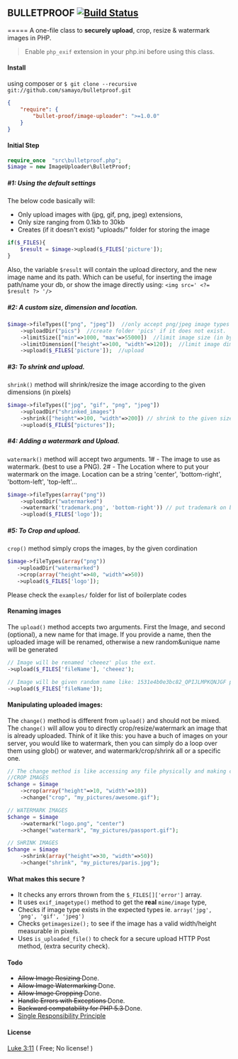 ## BULLETPROOF [![Build Status](https://travis-ci.org/bivoc/bulletproof.svg?branch=master)](https://travis-ci.org/bivoc/bulletproof.svg?branch=master)
=====
 A one-file class to **securely upload**, crop, resize & watermark images in PHP.


> Enable `php_exif` extension in your php.ini before using this class.

#### Install
using composer or `$ git clone --recursive git://github.com/samayo/bulletproof.git` 
```json
{
    "require": {
        "bullet-proof/image-uploader": ">=1.0.0"
    }
}
```

#### Initial Step 
````php
require_once  "src\bulletproof.php";
$image = new ImageUploader\BulletProof;
````


##### #1: Using the default settings 
The below code basically will:
- Only upload images with (jpg, gif, png, jpeg) extensions, 
- Only size ranging from 0.1kb to 30kb
- Creates (if it doesn't exist) "uploads/" folder for storing the image 

````php 
if($_FILES){
    $result = $image->upload($_FILES['picture']);
}
````

Also, the variable `$result` will contain the upload directory, and the new image name
and its path. Which can be useful, for inserting the image
path/name your db, or show the image directly using: `<img src=' <?= $result ?> '/>`


##### #2: A custom size, dimension and location. 
````php
$image->fileTypes(["png", "jpeg"])  //only accept png/jpeg image types
    ->uploadDir("pics")  //create folder 'pics' if it does not exist.
    ->limitSize(["min"=>1000, "max"=>55000])  //limit image size (in bytes)
    ->limitDimension(["height"=>100, "width"=>120]);  //limit image dimensions
    ->upload($_FILES['picture']);  //upload
````

##### #3: To shrink and upload. 
`shrink()` method will shrink/resize the image according to the given dimensions (in pixels) 

````php
$image->fileTypes(["jpg", "gif", "png", "jpeg"])
    ->uploadDir("shrinked_images")
    ->shrink(["height"=>100, "width"=>200]) // shrink to the given size
    ->upload($_FILES["pictures"]);
````

##### #4: Adding a watermark and Upload. 
`watermark()` method will accept two arguments.
 1# - The image to use as watermark. (best to use a PNG).
 2# - The Location where to put your watermark on the image.
Location can be a string 'center', 'bottom-right', 'bottom-left', 'top-left'...

````php
$image->fileTypes(array("png"))
    ->uploadDir("watermarked")
    ->watermark('trademark.png', 'bottom-right')) // put trademark on bottom-right 
    ->upload($_FILES['logo']);
````

##### #5: To Crop and upload. 
`crop()` method simply crops the images, by the given cordination
 ````php
$image->fileTypes(array("png"))
    ->uploadDir("watermarked")
    ->crop(array("height"=>40, "width"=>50))
    ->upload($_FILES['logo']);
````

Please check the `examples/` folder for list of boilerplate codes

#### Renaming images
 The `upload()` method accepts two arguments. First the Image, and second (optional), a new name for that image.
 If you provide a name, then the uploaded image will be renamed, otherwise a new random&unique name will be generated
````php
// Image will be renamed 'cheeez' plus the ext. 
->upload($_FILES['fileName'], 'cheeez');

// Image will be given random name like: 1531e4b0e3bc82_QPIJLMPKQNJGF plus ext. 
->upload($_FILES['fileName']);
````

#### Manipulating uploaded images: 
The `change()` method is different from `upload()` and should not be mixed.
The `change()` will allow you to directly crop/resize/watermark an image that is already uploaded.
Think of it like this: you have a buch of images on your server, you would like to watermark, then 
you can simply do a loop over them using glob() or watever, and watermark/crop/shrink all or 
a specific one. 

```php
// The change method is like accessing any file physically and making change to it. 
//CROP IMAGES
$change = $image
 	->crop(array("height"=>10, "width"=>10))
 	->change("crop", "my_pictures/awesome.gif");

// WATERMARK IMAGES
$change = $image
 	->watermark("logo.png", "center")
 	->change("watermark", "my_pictures/passport.gif");

// SHRINK IMAGES
$change = $image
 	->shrink(array("height"=>30, "width"=>50))
 	->change("shrink", "my_pictures/paris.jpg");
````

#### What makes this secure ?
* It checks any errors thrown from the `$_FILES[]['error']` array. 
* It uses `exif_imagetype()` method to get the **real** `mime/image` type,
* Checks if image type exists in the expected types ie. `array('jpg', 'png', 'gif', 'jpeg')`
* Checks `getimagesize();` to see if the image has a valid width/height measurable in pixels.
* Uses `is_uploaded_file()` to check for a secure upload HTTP Post method, (extra security check).



#### Todo
* <del> Allow Image Resizing </del> Done.
* <del> Allow Image Watermarking </del> Done.
* <del> Allow Image Cropping </del> Done.
* <del> Handle Errors with Exceptions </del> Done.
* <del> Backward compatability for PHP 5.3 </del> Done. 
* [Single Responsibility Principle](http://en.wikipedia.org/wiki/Single_responsibility_principle)




#### License  
[Luke 3:11](http://www.kingjamesbibleonline.org/Luke-3-11/) ( Free; No license! )

